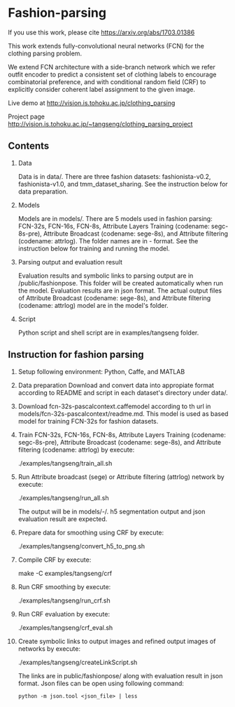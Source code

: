 Fashion-parsing 
===============

If you use this work, please cite https://arxiv.org/abs/1703.01386

This work extends fully-convolutional neural networks (FCN) for the clothing parsing problem.  

We extend FCN architecture with a side-branch network which we refer outfit encoder to predict a consistent set of clothing labels to encourage combinatorial preference, and with conditional random field (CRF) to explicitly consider coherent label assignment to the given image.

Live demo at http://vision.is.tohoku.ac.jp/clothing_parsing

Project page http://vision.is.tohoku.ac.jp/~tangseng/clothing_parsing_project

Contents
--------

1. Data

	Data is in data/. There are three fashion datasets: fashionista-v0.2, fashionista-v1.0, and tmm_dataset_sharing. See the instruction below for data preparation.

2. Models

	Models are in models/. There are 5 models used in fashion parsing: FCN-32s, FCN-16s, FCN-8s, Attribute Layers Training (codename: segc-8s-pre), Attribute Broadcast (codename: sege-8s), and Attribute filtering (codename: attrlog). The folder names are in <modelname>-<dataset> format. See the instruction below for training and running the model.

3. Parsing output and evaluation result

	Evaluation results and symbolic links to parsing output are in /public/fashionpose. This folder will be created automatically when run the model. Evaluation results are in json format. The actual output files of Attribute Broadcast (codename: sege-8s), and Attribute filtering (codename: attrlog) model are in the model's folder.

4. Script

	Python script and shell script are in examples/tangseng folder.

Instruction for fashion parsing
-------------------------------

1. Setup following environment: Python, Caffe, and MATLAB

2. Data preparation
	Download and convert data into appropiate format according to README and script in each dataset's directory under data/.
	
3. Download fcn-32s-pascalcontext.caffemodel according to th url in models/fcn-32s-pascalcontext/readme.md. This model is used as based model for training FCN-32s for fashion datasets.

4. Train FCN-32s, FCN-16s, FCN-8s, Attribute Layers Training (codename: segc-8s-pre), Attribute Broadcast (codename: sege-8s), and Attribute filtering (codename: attrlog) by execute:

	./examples/tangseng/train_all.sh
	
5. Run Attribute broadcast (sege) or Attribute filtering (attrlog) network by execute:

	./examples/tangseng/run_all.sh

	The output will be in models/<modelname>-<dataset>/. h5 segmentation output and json evaluation result are expected.

6. Prepare data for smoothing using CRF by execute:

	./examples/tangseng/convert_h5_to_png.sh

7. Compile CRF by execute:

	make -C examples/tangseng/crf

8. Run CRF smoothing by execute:

	./examples/tangseng/run_crf.sh

9. Run CRF evaluation by execute:

	./examples/tangseng/crf_eval.sh	

10. Create symbolic links to output images and refined output images of networks by execute:

	./examples/tangseng/createLinkScript.sh

	The links are in public/fashionpose/ along with evaluation result in json format. Json files can be open using following command:

		python -m json.tool <json_file> | less

